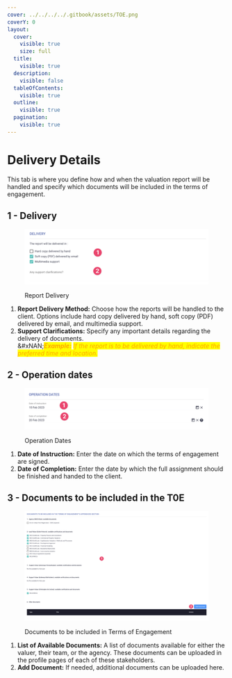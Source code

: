 ```yaml
---
cover: ../../../../.gitbook/assets/TOE.png
coverY: 0
layout:
  cover:
    visible: true
    size: full
  title:
    visible: true
  description:
    visible: false
  tableOfContents:
    visible: true
  outline:
    visible: true
  pagination:
    visible: true
---
```


# Delivery Details

This tab is where you define how and when the valuation report will be handled and specify which documents will be included in the terms of engagement.

## 1 - Delivery

<figure><img src="../../../../.gitbook/assets/delivery.png" alt=""><figcaption><p>Report Delivery</p></figcaption></figure>

1. **Report Delivery Method:** Choose how the reports will be handled to the client. Options include hard copy delivered by hand, soft copy (PDF) delivered by email, and multimedia support.
2. **Support Clarifications:** Specify any important details regarding the delivery of documents.\
   &#xNAN;_<mark style="color:orange;">**Example:**</mark> <mark style="color:orange;"></mark><mark style="color:orange;">If the report is to be delivered by hand, indicate the preferred time and location.</mark>_

## 2 - Operation dates

<figure><img src="../../../../.gitbook/assets/dates.png" alt=""><figcaption><p>Operation Dates</p></figcaption></figure>

1. **Date of Instruction:** Enter the date on which the terms of engagement are signed.
2. **Date of Completion:** Enter the date by which the full assignment should be finished and handed to the client.

## 3 - Documents to be included in the T0E

<figure><img src="../../../../.gitbook/assets/documents.png" alt=""><figcaption><p>Documents to be included in Terms of Engagement</p></figcaption></figure>

1. **List of Available Documents:** A list of documents available for either the valuer, their team, or the agency. These documents can be uploaded in the profile pages of each of these stakeholders.
2. **Add Document:** If needed, additional documents can be uploaded here.
